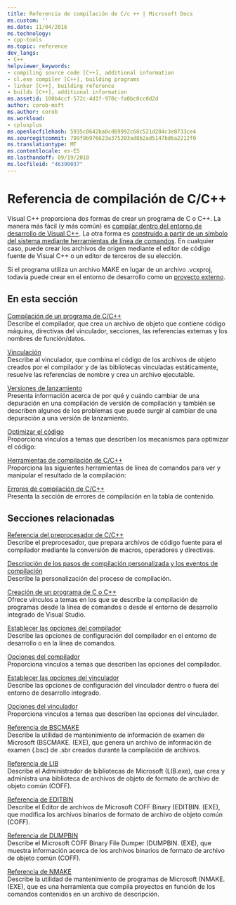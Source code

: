 ```yaml
---
title: Referencia de compilación de C/c ++ | Microsoft Docs
ms.custom: ''
ms.date: 11/04/2016
ms.technology:
- cpp-tools
ms.topic: reference
dev_langs:
- C++
helpviewer_keywords:
- compiling source code [C++], additional information
- cl.exe compiler [C++], building programs
- linker [C++], building reference
- builds [C++], additional information
ms.assetid: 100b4ccf-572c-4d1f-970c-fa0bc0cc0d2d
author: corob-msft
ms.author: corob
ms.workload:
- cplusplus
ms.openlocfilehash: 5935c0642ba0cd69992c68c521d284c3e8733ce4
ms.sourcegitcommit: 799f9b976623a375203ad8b2ad5147bd6a2212f0
ms.translationtype: MT
ms.contentlocale: es-ES
ms.lasthandoff: 09/19/2018
ms.locfileid: "46390037"
---
```

# <a name="cc-building-reference"></a>Referencia de compilación de C/C++

Visual C++ proporciona dos formas de crear un programa de C o C++. La manera más fácil (y más común) es [compilar dentro del entorno de desarrollo de Visual C++](../../ide/building-cpp-projects-in-visual-studio.md). La otra forma es [construido a partir de un símbolo del sistema mediante herramientas de línea de comandos](../../build/building-on-the-command-line.md). En cualquier caso, puede crear los archivos de origen mediante el editor de código fuente de Visual C++ o un editor de terceros de su elección.

Si el programa utiliza un archivo MAKE en lugar de un archivo .vcxproj, todavía puede crear en el entorno de desarrollo como un [proyecto externo](../../ide/building-external-projects.md).

## <a name="in-this-section"></a>En esta sección

[Compilación de un programa de C/C++](../../build/reference/compiling-a-c-cpp-program.md)<br/>
Describe el compilador, que crea un archivo de objeto que contiene código máquina, directivas del vinculador, secciones, las referencias externas y los nombres de función/datos.

[Vinculación](../../build/reference/linking.md)<br/>
Describe al vinculador, que combina el código de los archivos de objeto creados por el compilador y de las bibliotecas vinculadas estáticamente, resuelve las referencias de nombre y crea un archivo ejecutable.

[Versiones de lanzamiento](../../build/reference/release-builds.md)<br/>
Presenta información acerca de por qué y cuándo cambiar de una depuración en una compilación de versión de compilación y también se describen algunos de los problemas que puede surgir al cambiar de una depuración a una versión de lanzamiento.

[Optimizar el código](../../build/reference/optimizing-your-code.md)<br/>
Proporciona vínculos a temas que describen los mecanismos para optimizar el código:

[Herramientas de compilación de C/C++](../../build/reference/c-cpp-build-tools.md)<br/>
Proporciona las siguientes herramientas de línea de comandos para ver y manipular el resultado de la compilación:

[Errores de compilación de C/C++](../../error-messages/compiler-errors-1/c-cpp-build-errors.md)<br/>
Presenta la sección de errores de compilación en la tabla de contenido.

## <a name="related-sections"></a>Secciones relacionadas

[Referencia del preprocesador de C/C++](../../preprocessor/c-cpp-preprocessor-reference.md)<br/>
Describe el preprocesador, que prepara archivos de código fuente para el compilador mediante la conversión de macros, operadores y directivas.

[Descripción de los pasos de compilación personalizada y los eventos de compilación](../../ide/understanding-custom-build-steps-and-build-events.md)<br/>
Describe la personalización del proceso de compilación.

[Creación de un programa de C o C++](../../build/building-c-cpp-programs.md)<br/>
Ofrece vínculos a temas en los que se describe la compilación de programas desde la línea de comandos o desde el entorno de desarrollo integrado de Visual Studio.

[Establecer las opciones del compilador](../../build/reference/setting-compiler-options.md)<br/>
Describe las opciones de configuración del compilador en el entorno de desarrollo o en la línea de comandos.

[Opciones del compilador](../../build/reference/compiler-options.md)<br/>
Proporciona vínculos a temas que describen las opciones del compilador.

[Establecer las opciones del vinculador](../../build/reference/setting-linker-options.md)<br/>
Describe las opciones de configuración del vinculador dentro o fuera del entorno de desarrollo integrado.

[Opciones del vinculador](../../build/reference/linker-options.md)<br/>
Proporciona vínculos a temas que describen las opciones del vinculador.

[Referencia de BSCMAKE](../../build/reference/bscmake-reference.md)<br/>
Describe la utilidad de mantenimiento de información de examen de Microsoft (BSCMAKE. (EXE), que genera un archivo de información de examen (.bsc) de .sbr creados durante la compilación de archivos.

[Referencia de LIB](../../build/reference/lib-reference.md)<br/>
Describe el Administrador de bibliotecas de Microsoft (LIB.exe), que crea y administra una biblioteca de archivos de objeto de formato de archivo de objeto común (COFF).

[Referencia de EDITBIN](../../build/reference/editbin-reference.md)<br/>
Describe el Editor de archivos de Microsoft COFF Binary (EDITBIN. (EXE), que modifica los archivos binarios de formato de archivo de objeto común (COFF).

[Referencia de DUMPBIN](../../build/reference/dumpbin-reference.md)<br/>
Describe el Microsoft COFF Binary File Dumper (DUMPBIN. (EXE), que muestra información acerca de los archivos binarios de formato de archivo de objeto común (COFF).

[Referencia de NMAKE](../../build/nmake-reference.md)<br/>
Describe la utilidad de mantenimiento de programas de Microsoft (NMAKE. (EXE), que es una herramienta que compila proyectos en función de los comandos contenidos en un archivo de descripción.